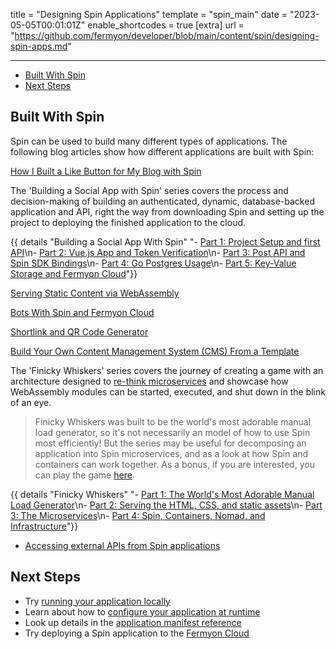 title = "Designing Spin Applications"
template = "spin_main"
date = "2023-05-05T00:01:01Z"
enable_shortcodes = true
[extra]
url = "https://github.com/fermyon/developer/blob/main/content/spin/designing-spin-apps.md"

---

- [Built With Spin](#built-with-spin)
- [Next Steps](#next-steps)

## Built With Spin

Spin can be used to build many different types of applications. The following blog articles show how different applications are built with Spin:

[How I Built a Like Button for My Blog with Spin](https://www.fermyon.com/blog/how-i-built-a-like-button-for-my-blog-with-spin)

The 'Building a Social App with Spin' series covers the process and decision-making of building an authenticated, dynamic, database-backed application and API, right the way from downloading Spin and setting up the project to deploying the finished application to the cloud.

{{ details "Building a Social App With Spin" "- [Part 1: Project Setup and first API](https://www.fermyon.com/blog/building-a-social-app-with-spin-1)\n- [Part 2: Vue.js App and Token Verification](https://www.fermyon.com/blog/building-a-social-app-with-spin-2)\n- [Part 3: Post API and Spin SDK Bindings](https://www.fermyon.com/blog/building-a-social-app-with-spin-3)\n- [Part 4: Go Postgres Usage](https://www.fermyon.com/blog/building-a-social-app-with-spin-3-5)\n- [Part 5: Key-Value Storage and Fermyon Cloud](https://www.fermyon.com/blog/building-a-social-app-with-spin-4)"}}

[Serving Static Content via WebAssembly](https://www.fermyon.com/blog/serving-static-content-via-webassembly)

[Bots With Spin and Fermyon Cloud](https://www.fermyon.com/blog/bots-with-spin-and-fermyon-cloud)

[Shortlink and QR Code Generator](https://www.fermyon.com/blog/component-reuse)

[Build Your Own Content Management System (CMS) From a Template](https://www.fermyon.com/blog/build-you-own-cms-from-a-template)

The 'Finicky Whiskers' series covers the journey of creating a game with an architecture designed to [re-think microservices](https://www.fermyon.com/blog/rethinking-microservices) and showcase how WebAssembly modules can be started, executed, and shut down in the blink of an eye.

> Finicky Whiskers was built to be the world's most adorable manual load generator, so it's not necessarily an model of how to use Spin most efficiently! But the series may be useful for decomposing an application into Spin microservices, and as a look at how Spin and containers can work together. As a bonus, if you are interested, you can play the game [here](https://www.finickywhiskers.com/index.html).

{{ details "Finicky Whiskers" "- [Part 1: The World's Most Adorable Manual Load Generator](https://www.fermyon.com/blog/finicky-whiskers-part-1-intro)\n- [Part 2: Serving the HTML, CSS, and static assets](https://www.fermyon.com/blog/finicky-whiskers-part-2-fileserver)\n- [Part 3: The Microservices](https://www.fermyon.com/blog/finicky-whiskers-part-3-microservices)\n- [Part 4: Spin, Containers, Nomad, and Infrastructure](https://www.fermyon.com/blog/finicky-whiskers-part-4-infrastructure)"}}

- [Accessing external APIs from Spin applications](https://www.fermyon.com/blog/spin-rest-apis)

## Next Steps

- Try [running your application locally](running-apps)
- Learn about how to [configure your application at runtime](dynamic-configuration)
- Look up details in the [application manifest reference](manifest-reference)
- Try deploying a Spin application to the [Fermyon Cloud](/cloud/quickstart)